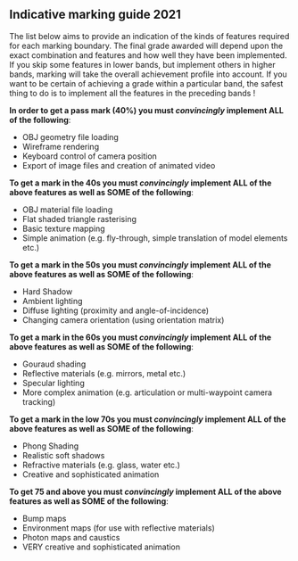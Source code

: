 ## Indicative marking guide 2021

The list below aims to provide an indication of the kinds of features required for each marking boundary.
The final grade awarded will depend upon the exact combination and features and how well they have been implemented.
If you skip some features in lower bands, but implement others in higher bands, marking will take the overall achievement profile into account.
If you want to be certain of achieving a grade within a particular band, the safest thing to do is to implement all the features in the preceding bands !

**In order to get a pass mark (40%) you must _convincingly_ implement ALL of the following**:
- OBJ geometry file loading
- Wireframe rendering
- Keyboard control of camera position
- Export of image files and creation of animated video

**To get a mark in the 40s you must _convincingly_ implement ALL of the above features as well as SOME of the following**:
- OBJ material file loading
- Flat shaded triangle rasterising
- Basic texture mapping
- Simple animation (e.g. fly-through, simple translation of model elements etc.)

**To get a mark in the 50s you must _convincingly_ implement ALL of the above features as well as SOME of the following**:
- Hard Shadow
- Ambient lighting
- Diffuse lighting (proximity and angle-of-incidence)
- Changing camera orientation (using orientation matrix)

**To get a mark in the 60s you must _convincingly_ implement ALL of the above features as well as SOME of the following**:
- Gouraud shading
- Reflective materials (e.g. mirrors, metal etc.)
- Specular lighting
- More complex animation (e.g. articulation or multi-waypoint camera tracking)

**To get a mark in the low 70s you must _convincingly_ implement ALL of the above features as well as SOME of the following**:
- Phong Shading
- Realistic soft shadows
- Refractive materials (e.g. glass, water etc.)
- Creative and sophisticated animation

**To get 75 and above you must _convincingly_ implement ALL of the above features as well as SOME of the following**:
- Bump maps
- Environment maps (for use with reflective materials)
- Photon maps and caustics
- VERY creative and sophisticated animation
